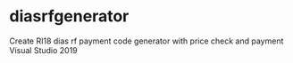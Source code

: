 # diasrfgenerator

Create RI18 dias rf payment code generator with price check and payment
Visual Studio 2019
